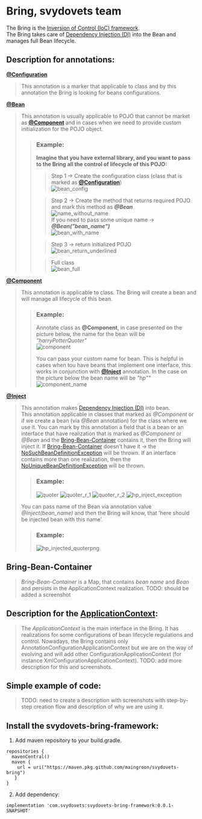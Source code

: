 # Bring, svydovets team
 The Bring is the [Inversion of Control (IoC) framework](https://en.wikipedia.org/wiki/Inversion_of_control#:~:text=In%20software%20engineering%2C%20inversion%20of,control%20from%20a%20generic%20framework.).  
 The Bring takes care of [Dependency Injection (DI)](https://en.wikipedia.org/wiki/Dependency_injection) into the Bean and manages full Bean lifecycle.  

## Description for annotations: 
**[@Configuration](https://github.com/maingroon/svydovets-bring/blob/master/src/main/java/com/bobocode/svydovets/annotation/Configuration.java)**
> This annotation is a marker that applicable to class and by this annotation the Bring is looking for beans configurations.

**[@Bean](https://github.com/maingroon/svydovets-bring/blob/master/src/main/java/com/bobocode/svydovets/annotation/Bean.java)**
> This annotation is usually applicable to POJO that cannot be market as **[@Component](https://github.com/maingroon/svydovets-bring/blob/master/src/main/java/com/bobocode/svydovets/annotation/Component.java)**
> and in cases when we need to provide custom initialization for the POJO object.
> 
>> ### Example:  
>> **Imagine that you have external library, and you want to pass to the Bring all the control of lifecycle of this POJO:**  
>>> Step 1 -> Create the configuration class (class that is marked as **[@Configuration](https://github.com/maingroon/svydovets-bring/blob/master/src/main/java/com/bobocode/svydovets/annotation/Configuration.java)**)  
>>> ![bean_config](https://user-images.githubusercontent.com/55089853/180369044-7af2ffe2-fc35-4c95-a625-909702b92db6.png)
>> 
>>> Step 2 -> Create the method that returns required POJO and mark this method as ***@Bean***  
>>> ![name_without_name](https://user-images.githubusercontent.com/55089853/180370309-98a8e083-d631-425f-beaf-900a9a34f767.png)  
>>> If you need to pass some unique name -> ***@Bean("bean_name")***  
>>> ![bean_with_name](https://user-images.githubusercontent.com/55089853/180370406-2f9af395-5cbb-4f6a-8362-169a848a2c57.png)
>>
>>> Step 3 -> return initialized POJO  
>>> ![bean_return_underlined](https://user-images.githubusercontent.com/55089853/180369662-65dcf06c-e7be-45c2-bae4-d4bdea5d0934.png)
>>
>>> Full class  
>>> ![bean_full](https://user-images.githubusercontent.com/55089853/180369802-cb99a79d-5a9f-414e-8d58-ab30d57fc246.png)


**[@Component](https://github.com/maingroon/svydovets-bring/blob/master/src/main/java/com/bobocode/svydovets/annotation/Component.java)**
> This annotation is applicable to class. The Bring will create a bean and will manage all lifecycle of this bean.  
> 
>> ### Example:
>> Annotate class as **@Component**, in case presented on the picture below, the name for the bean will be 
>> *"harryPotterQuoter"*  
>> ![component](https://user-images.githubusercontent.com/55089853/180456037-c38d2cc1-c59c-4c87-b028-122dc388b407.png)
>> 
>> You can pass your custom name for bean. This is helpful in cases when tou have beans that implement one interface,
>> this works in conjunction with **[@Inject](https://github.com/maingroon/svydovets-bring/blob/master/src/main/java/com/bobocode/svydovets/annotation/Inject.java)**
>> annotation.
>> In the case on the picture below the bean name will be *"hp""*
>> ![component_name](https://user-images.githubusercontent.com/55089853/180457950-8b18416e-0f73-4fd4-af2c-b42d978e1ef9.png)


**[@Inject](https://github.com/maingroon/svydovets-bring/blob/master/src/main/java/com/bobocode/svydovets/annotation/Inject.java)**
> This annotation makes [Dependency Injection (DI)](https://en.wikipedia.org/wiki/Dependency_injection) into bean.   
> This annotation applicable in classes that marked as *@Component* or if we create a bean (via *@Bean* annotation) for 
> the class where we use it. You can mark by this annotation a field that is a bean or an interface that have realization
> that is marked as *@Component* or *@Bean* and the [Bring-Bean-Container](#bring-bean-container) contains it, then the
> Bring will inject it. If [Bring-Bean-Container](#bring-bean-container) doesn't have it -> the 
> [NoSuchBeanDefinitionException](https://github.com/maingroon/svydovets-bring/blob/master/src/main/java/com/bobocode/svydovets/exception/NoSuchBeanDefinitionException.java)
> will be thrown. If an interface contains more than one realization, then the 
> [NoUniqueBeanDefinitionException](https://github.com/maingroon/svydovets-bring/blob/master/src/main/java/com/bobocode/svydovets/exception/NoUniqueBeanDefinitionException.java)
> will be thrown.
>> ### Example:  
>> ![quoter](https://user-images.githubusercontent.com/55089853/180592649-d162226e-1871-458a-a448-cda86ac68a6a.png)
>> ![quoter_r_1](https://user-images.githubusercontent.com/55089853/180594022-98e33b75-28ec-43fe-8df2-4d3abd7ed2af.png)
>> ![quoter_r_2](https://user-images.githubusercontent.com/55089853/180594024-98219402-ce96-4d1c-b8ae-f249abbe6ab2.png)
>> ![hp_inject_exception](https://user-images.githubusercontent.com/55089853/180594027-eb1fa8a6-7874-4af2-a976-d6e05b81ef49.png)
>
> You can pass name of the Bean via annotation value *@Inject(bean_name)* and then the Bring will know, that 'here should
> be injected bean with this name'.
>> ### Example:
>> ![hp_injected_quoterpng](https://user-images.githubusercontent.com/55089853/180594031-483426c6-149c-47ee-a2df-051822a86fba.png)

## Bring-Bean-Container
> *Bring-Bean-Container* is a Map, that contains *bean name* and *Bean* and persists in the ApplicationContext realization.
> TODO: should be added a screenshot

## Description for the [ApplicationContext](https://github.com/maingroon/svydovets-bring/blob/master/src/main/java/com/bobocode/svydovets/context/ApplicationContext.java): 
> The *ApplicationContext* is the main interface in the Bring. It has realizations for some configurations of bean 
> lifecycle regulations and control. Nowadays, the Bring contains only AnnotationConfigurationApplicationContext but 
> we are on the way of evolving and will add other ConfigurationApplicationContext (for instance XmlConfigurationApplicationContext).
> TODO: add more description for this and screenshots.

## Simple example of code:
> TODO: need to create a description with screenshots with step-by-step creation flow and description of why we are 
> using it.

## Install the svydovets-bring-framework:
1. Add maven repository to your build.gradle.
```
repositories {
  mavenCentral()
  maven {
    url = uri("https://maven.pkg.github.com/maingroon/svydovets-bring")
   }
}
```
2. Add dependency:
```
implementation 'com.svydovets:svydovets-bring-framework:0.0.1-SNAPSHOT'
```
